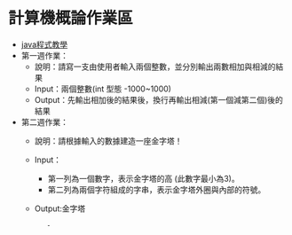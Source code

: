 # 計算機概論作業區
- [java程式教學](https://programming.im.ncnu.edu.tw/J_index.html)
- 第一週作業：
  - 說明：請寫一支由使用者輸入兩個整數，並分別輸出兩數相加與相減的結果
  - Input：兩個整數(int 型態 -1000~1000)
  - Output：先輸出相加後的結果後，換行再輸出相減(第一個減第二個)後的結果
- 第二週作業：
  - 說明：請根據輸入的數據建造一座金字塔！
  - Input：
    - 第一列為一個數字，表示金字塔的高 (此數字最小為3)。
    - 第二列為兩個字符組成的字串，表示金字塔外圈與內部的符號。
  - Output:金字塔



           -

